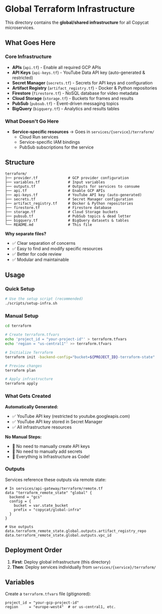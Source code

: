 # Global Terraform Infrastructure

This directory contains the **global/shared infrastructure** for all Copycat microservices.

## What Goes Here

### Core Infrastructure
- **APIs** (`api.tf`) - Enable all required GCP APIs
- **API Keys** (`api-keys.tf`) - YouTube Data API key (auto-generated & restricted)
- **Secret Manager** (`secrets.tf`) - Secrets for API keys and configuration
- **Artifact Registry** (`artifact_registry.tf`) - Docker & Python repositories
- **Firestore** (`firestore.tf`) - NoSQL database for video metadata
- **Cloud Storage** (`storage.tf`) - Buckets for frames and results
- **PubSub** (`pubsub.tf`) - Event-driven messaging topics
- **BigQuery** (`bigquery.tf`) - Analytics and results tables

### What Doesn't Go Here
- **Service-specific resources** → Goes in `services/{service}/terraform/`
  - Cloud Run services
  - Service-specific IAM bindings
  - PubSub subscriptions for the service

## Structure

```
terraform/
├── provider.tf              # GCP provider configuration
├── variables.tf             # Input variables
├── outputs.tf               # Outputs for services to consume
├── api.tf                   # Enable GCP APIs
├── api-keys.tf              # YouTube API key (auto-generated)
├── secrets.tf               # Secret Manager configuration
├── artifact_registry.tf     # Docker & Python repositories
├── firestore.tf             # Firestore database
├── storage.tf               # Cloud Storage buckets
├── pubsub.tf                # PubSub topics & dead letter
├── bigquery.tf              # BigQuery datasets & tables
└── README.md                # This file
```

**Why separate files?**
- ✅ Clear separation of concerns
- ✅ Easy to find and modify specific resources
- ✅ Better for code review
- ✅ Modular and maintainable

## Usage

### Quick Setup

```bash
# Use the setup script (recommended)
./scripts/setup-infra.sh
```

### Manual Setup

```bash
cd terraform

# Create terraform.tfvars
echo 'project_id = "your-project-id"' > terraform.tfvars
echo 'region = "us-central1"' >> terraform.tfvars

# Initialize Terraform
terraform init -backend-config="bucket=${PROJECT_ID}-terraform-state"

# Preview changes
terraform plan

# Apply infrastructure
terraform apply
```

### What Gets Created

**Automatically Generated:**
- ✅ YouTube API key (restricted to youtube.googleapis.com)
- ✅ YouTube API key stored in Secret Manager
- ✅ All infrastructure resources

**No Manual Steps:**
- 🎉 No need to manually create API keys
- 🎉 No need to manually add secrets
- 🎉 Everything is Infrastructure as Code!

### Outputs

Services reference these outputs via remote state:

```hcl
# In services/api-gateway/terraform/remote.tf
data "terraform_remote_state" "global" {
  backend = "gcs"
  config = {
    bucket = var.state_bucket
    prefix = "copycat/global-infra"
  }
}

# Use outputs
data.terraform_remote_state.global.outputs.artifact_registry_repo
data.terraform_remote_state.global.outputs.vpc_id
```

## Deployment Order

1. **First**: Deploy global infrastructure (this directory)
2. **Then**: Deploy services individually from `services/{service}/terraform/`

## Variables

Create a `terraform.tfvars` file (gitignored):

```hcl
project_id = "your-gcp-project-id"
region     = "europe-west4"  # or us-central1, etc.
```
